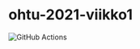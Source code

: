 # ohtu-2021-viikko1
![GitHub Actions](https://github.com/AnttiHal/ohtu-2021-viikko1/workflows/Java%CI%with&Gradle/badge.svg)
